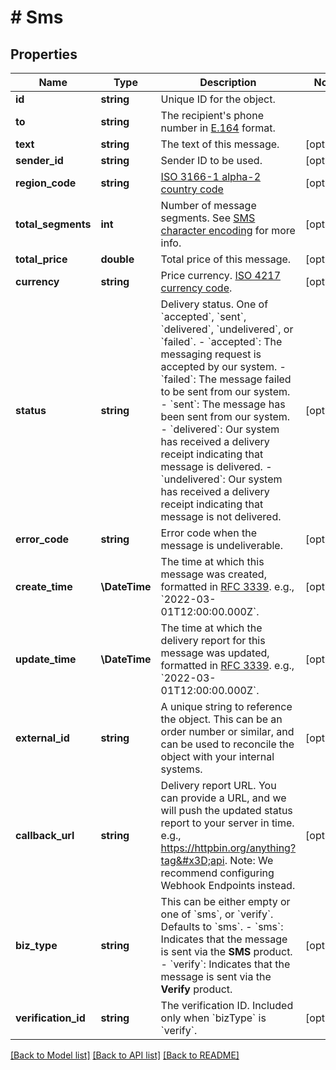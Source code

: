 # # Sms

## Properties

Name | Type | Description | Notes
------------ | ------------- | ------------- | -------------
**id** | **string** | Unique ID for the object. |
**to** | **string** | The recipient&#39;s phone number in [E.164](https://en.wikipedia.org/wiki/E.164) format. |
**text** | **string** | The text of this message. | [optional]
**sender_id** | **string** | Sender ID to be used. | [optional]
**region_code** | **string** | [ISO 3166-1 alpha-2 country code](https://en.wikipedia.org/wiki/ISO_3166-1_alpha-2) | [optional]
**total_segments** | **int** | Number of message segments. See [SMS character encoding](https://help.ycloud.com/en/articles/3083427-sms-character-encoding) for more info. | [optional]
**total_price** | **double** | Total price of this message. | [optional]
**currency** | **string** | Price currency. [ISO 4217 currency code](https://en.wikipedia.org/wiki/ISO_4217). | [optional]
**status** | **string** | Delivery status. One of &#x60;accepted&#x60;, &#x60;sent&#x60;, &#x60;delivered&#x60;, &#x60;undelivered&#x60;, or &#x60;failed&#x60;. - &#x60;accepted&#x60;: The messaging request is accepted by our system. - &#x60;failed&#x60;: The message failed to be sent from our system. - &#x60;sent&#x60;: The message has been sent from our system. - &#x60;delivered&#x60;: Our system has received a delivery receipt indicating that message is delivered. - &#x60;undelivered&#x60;: Our system has received a delivery receipt indicating that message is not delivered. | [optional]
**error_code** | **string** | Error code when the message is undeliverable. | [optional]
**create_time** | **\DateTime** | The time at which this message was created, formatted in [RFC 3339](https://datatracker.ietf.org/doc/html/rfc3339). e.g., &#x60;2022-03-01T12:00:00.000Z&#x60;. | [optional]
**update_time** | **\DateTime** | The time at which the delivery report for this message was updated, formatted in [RFC 3339](https://datatracker.ietf.org/doc/html/rfc3339). e.g., &#x60;2022-03-01T12:00:00.000Z&#x60;. | [optional]
**external_id** | **string** | A unique string to reference the object. This can be an order number or similar, and can be used to reconcile the object with your internal systems. | [optional]
**callback_url** | **string** | Delivery report URL. You can provide a URL, and we will push the updated status report to your server in time. e.g., https://httpbin.org/anything?tag&#x3D;api. Note: We recommend configuring Webhook Endpoints instead. | [optional]
**biz_type** | **string** | This can be either empty or one of &#x60;sms&#x60;, or &#x60;verify&#x60;. Defaults to &#x60;sms&#x60;. - &#x60;sms&#x60;: Indicates that the message is sent via the **SMS** product. - &#x60;verify&#x60;: Indicates that the message is sent via the **Verify** product. | [optional]
**verification_id** | **string** | The verification ID. Included only when &#x60;bizType&#x60; is &#x60;verify&#x60;. | [optional]

[[Back to Model list]](../../README.md#models) [[Back to API list]](../../README.md#endpoints) [[Back to README]](../../README.md)
